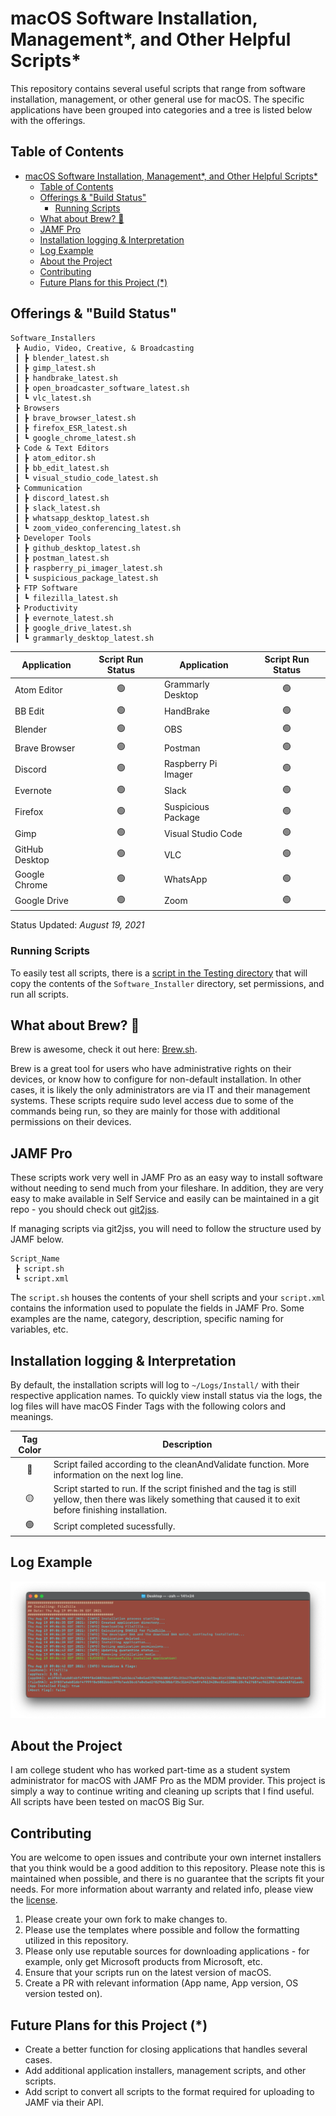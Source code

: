 # macOS Software Installation, Management*, and Other Helpful Scripts*

This repository contains several useful scripts that range from software installation, management, or other general use for macOS. The specific applications have been grouped into categories and a tree is listed below with the offerings.

## Table of Contents

- [macOS Software Installation, Management*, and Other Helpful Scripts*](#macos-software-installation-management-and-other-helpful-scripts)
  - [Table of Contents](#table-of-contents)
  - [Offerings & "Build Status"](#offerings--build-status)
    - [Running Scripts](#running-scripts)
  - [What about Brew? 🍺](#what-about-brew-)
  - [JAMF Pro](#jamf-pro)
  - [Installation logging & Interpretation](#installation-logging--interpretation)
  - [Log Example](#log-example)
  - [About the Project](#about-the-project)
  - [Contributing](#contributing)
  - [Future Plans for this Project (\*)](#future-plans-for-this-project-)

## Offerings & "Build Status"

```
Software_Installers
 ┣ Audio, Video, Creative, & Broadcasting
 ┃ ┣ blender_latest.sh
 ┃ ┣ gimp_latest.sh
 ┃ ┣ handbrake_latest.sh
 ┃ ┣ open_broadcaster_software_latest.sh
 ┃ ┗ vlc_latest.sh
 ┣ Browsers
 ┃ ┣ brave_browser_latest.sh
 ┃ ┣ firefox_ESR_latest.sh
 ┃ ┗ google_chrome_latest.sh
 ┣ Code & Text Editors
 ┃ ┣ atom_editor.sh
 ┃ ┣ bb_edit_latest.sh
 ┃ ┗ visual_studio_code_latest.sh
 ┣ Communication
 ┃ ┣ discord_latest.sh
 ┃ ┣ slack_latest.sh
 ┃ ┣ whatsapp_desktop_latest.sh
 ┃ ┗ zoom_video_conferencing_latest.sh
 ┣ Developer Tools
 ┃ ┣ github_desktop_latest.sh
 ┃ ┣ postman_latest.sh
 ┃ ┣ raspberry_pi_imager_latest.sh
 ┃ ┗ suspicious_package_latest.sh
 ┣ FTP Software
 ┃ ┗ filezilla_latest.sh
 ┣ Productivity
 ┃ ┣ evernote_latest.sh
 ┃ ┣ google_drive_latest.sh
 ┃ ┗ grammarly_desktop_latest.sh
```

| Application    | Script Run Status | Application         | Script Run Status |
| -------------- | :---------------: | ------------------- | :---------------: |
| Atom Editor    |        🟢         | Grammarly Desktop   |        🟢         |
| BB Edit        |        🟢         | HandBrake           |        🟢         |
| Blender        |        🟢         | OBS                 |        🟢         |
| Brave Browser  |        🟢         | Postman             |        🟢         |
| Discord        |        🟢         | Raspberry Pi Imager |        🟢         |
| Evernote       |        🟢         | Slack               |        🟢         |
| Firefox        |        🟢         | Suspicious Package  |        🟢         |
| Gimp           |        🟢         | Visual Studio Code  |        🟢         |
| GitHub Desktop |        🟢         | VLC                 |        🟢         |
| Google Chrome  |        🟢         | WhatsApp            |        🟢         |
| Google Drive   |        🟢         | Zoom                |        🟢         |

Status Updated: _August 19, 2021_

### Running Scripts
To easily test all scripts, there is a [script in the Testing directory](/Testing/test_all.sh) that will copy the contents of the `Software_Installer` directory, set permissions, and run all scripts.

## What about Brew? 🍺

Brew is awesome, check it out here: [Brew.sh](https://brew.sh).

Brew is a great tool for users who have administrative rights on their devices, or know how to configure for non-default installation. In other cases, it is likely the only administrators are via IT and their management systems. These scripts require sudo level access due to some of the commands being run, so they are mainly for those with additional permissions on their devices.

## JAMF Pro

These scripts work very well in JAMF Pro as an easy way to install software without needing to send much from your fileshare. In addition, they are very easy to make available in Self Service and easily can be maintained in a git repo - you should check out [git2jss](https://marketplace.jamf.com/details/git2jss/).

If managing scripts via git2jss, you will need to follow the structure used by JAMF below.

```
Script_Name
 ┣ script.sh
 ┗ script.xml
```

The `script.sh` houses the contents of your shell scripts and your `script.xml` contains the information used to populate the fields in JAMF Pro. Some examples are the name, category, description, specific naming for variables, etc.

## Installation logging & Interpretation

By default, the installation scripts will log to `~/Logs/Install/` with their respective application names. To quickly view install status via the logs, the log files will have macOS Finder Tags with the following colors and meanings.

| Tag Color | Description                                                                                                                                                      |
| :-------: | ---------------------------------------------------------------------------------------------------------------------------------------------------------------- |
|    🔴     | Script failed according to the cleanAndValidate function. More information on the next log line.                                                                 |
|    🟡     | Script started to run. If the script finished and the tag is still yellow, then there was likely something that caused it to exit before finishing installation. |
|    🟢     | Script completed sucessfully.                                                                                                                                    |

## Log Example

![Example log with variables](README_Images/Log_Example.png)

## About the Project

I am college student who has worked part-time as a student system administrator for macOS with JAMF Pro as the MDM provider. This project is simply a way to continue writing and cleaning up scripts that I find useful. All scripts have been tested on macOS Big Sur.

## Contributing

You are welcome to open issues and contribute your own internet installers that you think would be a good addition to this repository. Please note this is maintained when possible, and there is no guarantee that the scripts fit your needs. For more information about warranty and related info, please view the [license](/LICENSE).

1. Please create your own fork to make changes to.
2. Please use the templates where possible and follow the formatting utilized in this repository.
3. Please only use reputable sources for downloading applications - for example, only get Microsoft products from Microsoft, etc.
4. Ensure that your scripts run on the latest version of macOS.
5. Create a PR with relevant information (App name, App version, OS version tested on).

## Future Plans for this Project (\*)

- Create a better function for closing applications that handles several cases.
- Add additional application installers, management scripts, and other scripts.
- Add script to convert all scripts to the format required for uploading to JAMF via their API.
